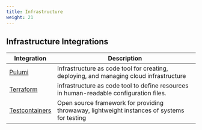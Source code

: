 ```yaml
---
title: Infrastructure
weight: 21
---
```


## Infrastructure Integrations

| Integration                         | Description                                                                                 |
| ----------------------------------- | ------------------------------------------------------------------------------------------- |
| [Pulumi](./pulumi/)                 | Infrastructure as code tool for creating, deploying, and managing cloud infrastructure      |
| [Terraform](./terraform/)           | infrastructure as code tool to define resources in human-readable configuration files.      |
| [Testcontainers](./testcontainers/) | Open source framework for providing throwaway, lightweight instances of systems for testing |
